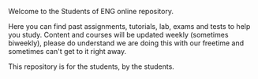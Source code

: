 Welcome to the Students of ENG online repository.

Here you can find past assignments, tutorials, lab, exams and tests to help you study. 
Content and courses will be updated weekly (sometimes biweekly), please do understand we are doing this with our freetime and sometimes can't get to it right away. 

This repository is for the students, by the students.
